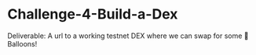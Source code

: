 # Challenge-4-Build-a-Dex
Deliverable: A url to a working testnet DEX where we can swap for some 🎈Balloons!
